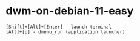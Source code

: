 # dwm-on-debian-11-easy
```
[Shift]+[Alt]+[Enter] - launch terminal
[Alt]+[p] - dmenu_run (application launcher)
```